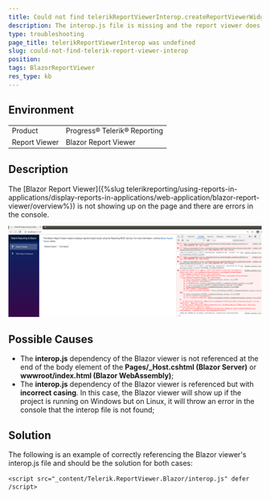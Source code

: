 ```yaml
---
title: Could not find telerikReportViewerInterop.createReportViewerWidget
description: The interop.js file is missing and the report viewer does not show up on the page
type: troubleshooting
page_title: telerikReportViewerInterop was undefined
slug: could-not-find-telerik-report-viewer-interop
position: 
tags: BlazorReportViewer 
res_type: kb
---
```


## Environment

<table>
	<tr>
		<td>Product</td>
		<td>Progress® Telerik® Reporting</td>
	</tr>
	<tr>
		<td>Report Viewer</td>
		<td>Blazor Report Viewer</td>
	</tr>
</table>

## Description
The [Blazor Report Viewer]({%slug telerikreporting/using-reports-in-applications/display-reports-in-applications/web-application/blazor-report-viewer/overview%}) is not showing up on the page and there are errors in the console.

![Blazor Report Viewer Interop is missing](resources/BlazorInteropNotFound.png)

## Possible Causes

- The **interop.js** dependency of the Blazor viewer is not referenced at the end of the body element of the **Pages/_Host.cshtml (Blazor Server)** or **wwwroot/index.html (Blazor WebAssembly)**;
- The **interop.js** dependency of the Blazor viewer is referenced but with **incorrect casing**. In this case, the Blazor viewer will show up if the project is running on Windows but on Linux, it will throw an error in the console that the interop file is not found;

## Solution

The following is an example of correctly referencing the Blazor viewer's interop.js file and should be the solution for both cases:

````cshtml
<script src="_content/Telerik.ReportViewer.Blazor/interop.js" defer /script>
````

